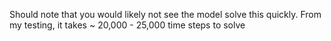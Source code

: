 Should note that you would likely not see the model solve this quickly. From my testing, it takes ~ 20,000 - 25,000 time steps to solve
